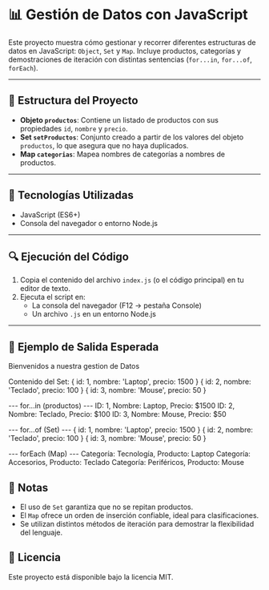# 📊 Gestión de Datos con JavaScript

Este proyecto muestra cómo gestionar y recorrer diferentes estructuras de datos en JavaScript: `Object`, `Set` y `Map`. Incluye productos, categorías y demostraciones de iteración con distintas sentencias (`for...in`, `for...of`, `forEach`).

---

## 📁 Estructura del Proyecto

- **Objeto `productos`**: Contiene un listado de productos con sus propiedades `id`, `nombre` y `precio`.
- **Set `setProductos`**: Conjunto creado a partir de los valores del objeto `productos`, lo que asegura que no haya duplicados.
- **Map `categorias`**: Mapea nombres de categorías a nombres de productos.

---

## 🧪 Tecnologías Utilizadas

- JavaScript (ES6+)
- Consola del navegador o entorno Node.js

---

## 🔍 Ejecución del Código

1. Copia el contenido del archivo `index.js` (o el código principal) en tu editor de texto.
2. Ejecuta el script en:
   - La consola del navegador (F12 → pestaña Console)
   - Un archivo `.js` en un entorno Node.js

---

## 🧾 Ejemplo de Salida Esperada

Bienvenidos a nuestra gestion de Datos

Contenido del Set:
{ id: 1, nombre: 'Laptop', precio: 1500 }
{ id: 2, nombre: 'Teclado', precio: 100 }
{ id: 3, nombre: 'Mouse', precio: 50 }

--- for...in (productos) ---
ID: 1, Nombre: Laptop, Precio: $1500
ID: 2, Nombre: Teclado, Precio: $100
ID: 3, Nombre: Mouse, Precio: $50

--- for...of (Set) ---
{ id: 1, nombre: 'Laptop', precio: 1500 }
{ id: 2, nombre: 'Teclado', precio: 100 }
{ id: 3, nombre: 'Mouse', precio: 50 }

--- forEach (Map) ---
Categoría: Tecnología, Producto: Laptop
Categoría: Accesorios, Producto: Teclado
Categoría: Periféricos, Producto: Mouse

## 📌 Notas

- El uso de `Set` garantiza que no se repitan productos.
- El `Map` ofrece un orden de inserción confiable, ideal para clasificaciones.
- Se utilizan distintos métodos de iteración para demostrar la flexibilidad del lenguaje.

## 📄 Licencia

Este proyecto está disponible bajo la licencia MIT.